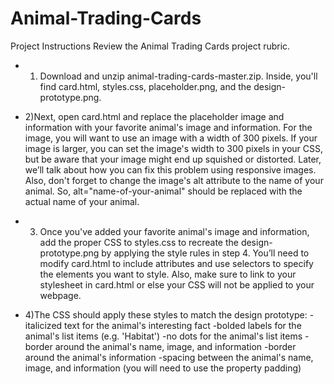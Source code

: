 # Animal-Trading-Cards
Project Instructions
Review the Animal Trading Cards project rubric.

- 1) Download and unzip animal-trading-cards-master.zip. Inside, you'll find card.html, styles.css, placeholder.png,
and the design-prototype.png. 

- 2)Next, open card.html and replace the placeholder image and information with your favorite animal's image and information.
For the image, you will want to use an image with a width of 300 pixels. If your image is larger, you can set the image's width
to 300 pixels in your CSS, but be aware that your image might end up squished or distorted. Later, we’ll talk
about how you can fix this problem using responsive images. Also, don't forget to change the image's alt attribute to the name of 
your animal. So, alt="name-of-your-animal" should be replaced with the actual name of your animal.

- 3) Once you've added your favorite animal's image and information, add the proper CSS to styles.css to recreate the design-prototype.png by applying the style rules in step 4. You’ll need to modify card.html to include attributes and use selectors to specify the elements you want to style. Also, make sure to link to your stylesheet in card.html or else your CSS will not be applied to your webpage.

- 4)The CSS should apply these styles to match the design prototype:
        -italicized text for the animal's interesting fact
        -bolded labels for the animal's list items (e.g. 'Habitat')
        -no dots for the animal's list items
        -border around the animal's name, image, and information
        -border around the animal's information
        -spacing between the animal's name, image, and information (you will need to use the property padding)
